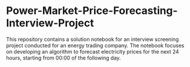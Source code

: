 # Power-Market-Price-Forecasting-Interview-Project
This repository contains a solution notebook for an interview screening project conducted for an energy trading company. The notebook focuses on developing an algorithm to forecast electricity prices for the next 24 hours, starting from 00:00 of the following day.
